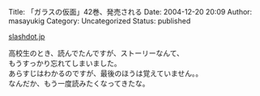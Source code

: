 Title: 「ガラスの仮面」42巻、発売される
Date: 2004-12-20 20:09
Author: masayukig
Category: Uncategorized
Status: published

[slashdot.jp](http://slashdot.jp/article.pl?sid=04/12/18/1458230&topic=9)

高校生のとき、読んでたんですが、ストーリーなんて、  
もうすっかり忘れてしまいました。  
あらすじはわかるのですが、最後のほうは覚えていません。。  
なんだか、もう一度読みたくなってきたな。
